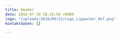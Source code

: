 ```yaml
---
title: Header
date: 2018-07-10 18:19:54 +0000
logo: "/uploads/2018/09/22/Logo_Lippacher_Hof.png"
kontaktdaten: []

---
```


